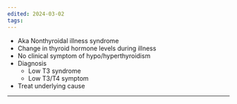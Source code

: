 ```yaml
---
edited: 2024-03-02
tags:
---
```

- Aka Nonthyroidal illness syndrome
- Change in thyroid hormone levels during illness
- No clinical symptom of hypo/hyperthyroidism
- Diagnosis
	- Low T3 syndrome
	- Low T3/T4 symptom
- Treat underlying cause

---
